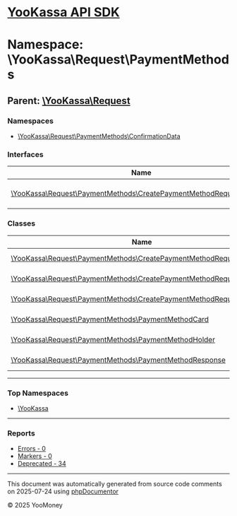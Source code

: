# [YooKassa API SDK](../home.md)

# Namespace: \YooKassa\Request\PaymentMethods

## Parent: [\YooKassa\Request](../namespaces/yookassa-request.md)

### Namespaces

* [\YooKassa\Request\PaymentMethods\ConfirmationData](../namespaces/yookassa-request-paymentmethods-confirmationdata.md)

### Interfaces

| Name | Summary |
| ---- | ------- |
| [\YooKassa\Request\PaymentMethods\CreatePaymentMethodRequestInterface](../classes/YooKassa-Request-PaymentMethods-CreatePaymentMethodRequestInterface.md) | Класс, представляющий модель CreatePaymentMethodRequest. |

### Classes

| Name | Summary |
| ---- | ------- |
| [\YooKassa\Request\PaymentMethods\CreatePaymentMethodRequest](../classes/YooKassa-Request-PaymentMethods-CreatePaymentMethodRequest.md) | Класс, представляющий модель CreatePaymentMethodRequest. |
| [\YooKassa\Request\PaymentMethods\CreatePaymentMethodRequestBuilder](../classes/YooKassa-Request-PaymentMethods-CreatePaymentMethodRequestBuilder.md) | Класс, представляющий модель CreatePaymentMethodRequestBuilder. |
| [\YooKassa\Request\PaymentMethods\CreatePaymentMethodRequestSerializer](../classes/YooKassa-Request-PaymentMethods-CreatePaymentMethodRequestSerializer.md) | Класс, представляющий модель CreatePaymentMethodRequest. |
| [\YooKassa\Request\PaymentMethods\PaymentMethodCard](../classes/YooKassa-Request-PaymentMethods-PaymentMethodCard.md) | Класс, представляющий модель PaymentMethodCard. |
| [\YooKassa\Request\PaymentMethods\PaymentMethodHolder](../classes/YooKassa-Request-PaymentMethods-PaymentMethodHolder.md) | Класс, представляющий модель PaymentMethodHolder. |
| [\YooKassa\Request\PaymentMethods\PaymentMethodResponse](../classes/YooKassa-Request-PaymentMethods-PaymentMethodResponse.md) | Класс, представляющий модель PaymentMethodResponse. |

---

### Top Namespaces

* [\YooKassa](../namespaces/yookassa.md)

---

### Reports
* [Errors - 0](../reports/errors.md)
* [Markers - 0](../reports/markers.md)
* [Deprecated - 34](../reports/deprecated.md)

---

This document was automatically generated from source code comments on 2025-07-24 using [phpDocumentor](http://www.phpdoc.org/)

&copy; 2025 YooMoney